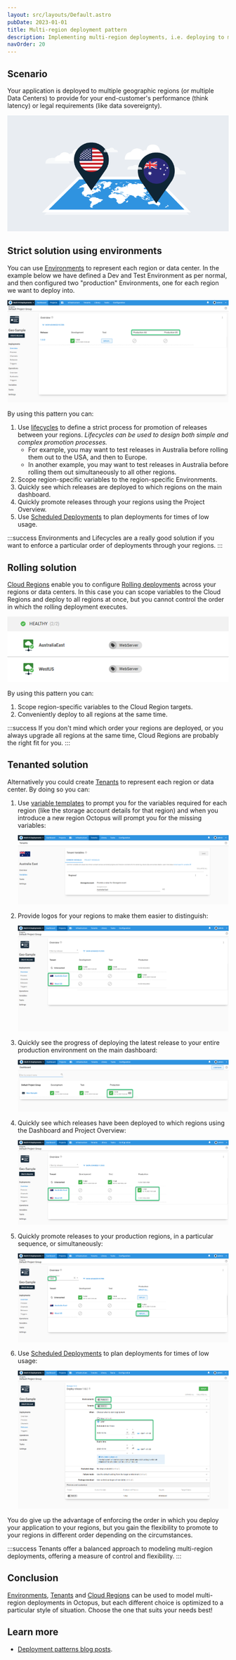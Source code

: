```yaml
---
layout: src/layouts/Default.astro
pubDate: 2023-01-01
title: Multi-region deployment pattern
description: Implementing multi-region deployments, i.e. deploying to multiple geographic regions, with Octopus.
navOrder: 20
---
```


## Scenario

Your application is deployed to multiple geographic regions (or multiple Data Centers) to provide for your end-customer's performance (think latency) or legal requirements (like data sovereignty).

![](images/5865791.png "width=500")

## Strict solution using environments

You can use [Environments](/docs/infrastructure/environments/) to represent each region or data center. In the example below we have defined a Dev and Test Environment as per normal, and then configured two "production" Environments, one for each region we want to deploy into.

![](images/multi-tenant-region.png "width=500")

By using this pattern you can:

1. Use [lifecycles](/docs/releases/lifecycles/) to define a strict process for promotion of releases between your regions. *Lifecycles can be used to design both simple and complex promotion processes.*
    * For example, you may want to test releases in Australia before rolling them out to the USA, and then to Europe.
    * In another example, you may want to test releases in Australia before rolling them out simultaneously to all other regions.
2. Scope region-specific variables to the region-specific Environments.
3. Quickly see which releases are deployed to which regions on the main dashboard.
4. Quickly promote releases through your regions using the Project Overview.
5. Use [Scheduled Deployments](/docs/releases/#scheduling-a-deployment) to plan deployments for times of low usage.

:::success
Environments and Lifecycles are a really good solution if you want to enforce a particular order of deployments through your regions.
:::

## Rolling solution

[Cloud Regions](/docs/infrastructure/deployment-targets/cloud-regions.md) enable you to configure [Rolling deployments](/docs/deployments/patterns/rolling-deployments/) across your regions or data centers. In this case you can scope variables to the Cloud Regions and deploy to all regions at once, but you cannot control the order in which the rolling deployment executes.

![](images/production.png "width=500")

By using this pattern you can:

1. Scope region-specific variables to the Cloud Region targets.
2. Conveniently deploy to all regions at the same time.

:::success
If you don't mind which order your regions are deployed, or you always upgrade all regions at the same time, Cloud Regions are probably the right fit for you.
:::

## Tenanted solution

Alternatively you could create [Tenants](/docs/tenants/) to represent each region or data center. By doing so you can:

1. Use [variable templates](/docs/projects/variables/variable-templates/) to prompt you for the variables required for each region (like the storage account details for that region) and when you introduce a new region Octopus will prompt you for the missing variables:

    ![](images/australiavariables.png "width=500")

2. Provide logos for your regions to make them easier to distinguish:

    ![](images/tenantlogs.png "width=500")

3. Quickly see the progress of deploying the latest release to your entire production environment on the main dashboard:

    ![](images/dashboard.png "width=500")

4. Quickly see which releases have been deployed to which regions using the Dashboard and Project Overview:

    ![](images/projectdashboard.png "width=500")

5. Quickly promote releases to your production regions, in a particular sequence, or simultaneously:

    ![](images/projectdashboardrelease.png "width=500")

6. Use [Scheduled Deployments](/docs/releases/#scheduling-a-deployment) to plan deployments for times of low usage:

    ![](images/scheduleddeployment.png "width=500")

You do give up the advantage of enforcing the order in which you deploy your application to your regions, but you gain the flexibility to promote to your regions in different order depending on the circumstances.

:::success
Tenants offer a balanced approach to modeling multi-region deployments, offering a measure of control and flexibility.
:::

## Conclusion

[Environments](/docs/infrastructure/environments/), [Tenants](/docs/tenants/) and [Cloud Regions](/docs/infrastructure/deployment-targets/cloud-regions/) can be used to model multi-region deployments in Octopus, but each different choice is optimized to a particular style of situation. Choose the one that suits your needs best!

## Learn more

- [Deployment patterns blog posts](https://octopus.com/blog/tag/Deployment%20Patterns).
